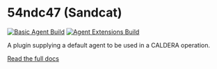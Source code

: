 # 54ndc47 (Sandcat)
[![Basic Agent Build](https://github.com/mitre/sandcat/actions/workflows/sandcatbasic.yml/badge.svg)](https://github.com/mitre/sandcat/actions/workflows/sandcatbasic.yml)
[![Agent Extensions Build](https://github.com/mitre/sandcat/actions/workflows/sandcatextensions.yml/badge.svg)](https://github.com/mitre/sandcat/actions/workflows/sandcatsandcatextensions.yml)

A plugin supplying a default agent to be used in a CALDERA operation.

[Read the full docs](https://caldera.readthedocs.io/en/latest/Plugin-library.html#sandcat-54ndc47)
